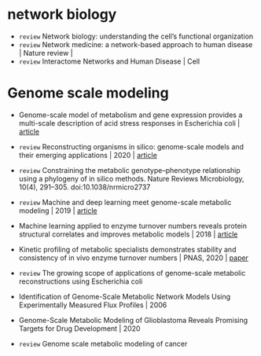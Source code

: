 # network biology
- `review` Network biology: understanding the cell’s functional organization
- `review` Network medicine: a network-based approach to human disease | Nature review | 
- `review` Interactome Networks and Human Disease | Cell

# Genome scale modeling
- Genome-scale model of metabolism and gene expression provides a multi-scale description of acid stress responses in Escherichia coli | [article](https://journals.plos.org/ploscompbiol/article?id=10.1371/journal.pcbi.1007525)
- `review` Reconstructing organisms in silico: genome-scale models and their emerging applications | 2020 | [article](https://www.nature.com/articles/s41579-020-00440-4#Abs1) 
- `review` Constraining the metabolic genotype–phenotype relationship using a phylogeny of in silico methods. Nature Reviews Microbiology, 10(4), 291–305. doi:10.1038/nrmicro2737 

- `review` Machine and deep learning meet genome-scale metabolic modeling | 2019 | [article](https://journals.plos.org/ploscompbiol/article?id=10.1371/journal.pcbi.1007084)
- Machine learning applied to enzyme turnover numbers reveals protein structural correlates and improves metabolic models | 2018 | [article](https://www.nature.com/articles/s41467-018-07652-6)   
- Kinetic profiling of metabolic specialists demonstrates stability and consistency of in vivo enzyme turnover numbers | PNAS, 2020 | [paper](https://www.pnas.org/content/pnas/117/37/23182.full.pdf?__cf_chl_jschl_tk__=pmd_62a42b6683aa59e3ba029d62943066c076542a4b-1628229665-0-gqNtZGzNAfijcnBszQkO)   
- `review` The growing scope of applications of genome-scale metabolic reconstructions using Escherichia coli
- Identification of Genome-Scale Metabolic Network Models Using Experimentally Measured Flux Profiles | 2006
- Genome-Scale Metabolic Modeling of Glioblastoma Reveals Promising Targets for Drug Development | 2020
- `review` Genome scale metabolic modeling of cancer

